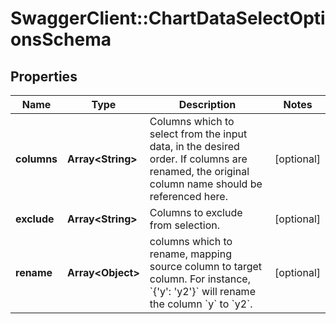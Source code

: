 # SwaggerClient::ChartDataSelectOptionsSchema

## Properties
Name | Type | Description | Notes
------------ | ------------- | ------------- | -------------
**columns** | **Array&lt;String&gt;** | Columns which to select from the input data, in the desired order. If columns are renamed, the original column name should be referenced here. | [optional] 
**exclude** | **Array&lt;String&gt;** | Columns to exclude from selection. | [optional] 
**rename** | **Array&lt;Object&gt;** | columns which to rename, mapping source column to target column. For instance, &#x60;{&#x27;y&#x27;: &#x27;y2&#x27;}&#x60; will rename the column &#x60;y&#x60; to &#x60;y2&#x60;. | [optional] 

